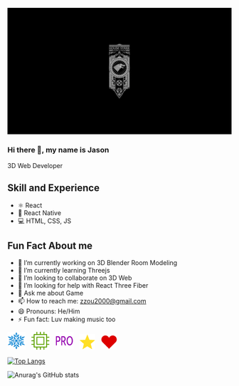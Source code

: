
![3D Web Developer ](https://github.com/Jkeroromk/Jkeroromk/blob/main/house-stark-banner-minimalist-black-x4smirsgbj27we6l.jpg)

### Hi there 👋, my name is Jason
3D Web Developer 

## Skill and Experience
* ⚛ React
* 📱 React Native
* 💻 HTML, CSS, JS

## Fun Fact About me
- 🔭 I’m currently working on 3D Blender Room Modeling 
- 🌱 I’m currently learning Threejs 
- 👯 I’m looking to collaborate on 3D Web 
- 🤔 I’m looking for help with React Three Fiber  
- 💬 Ask me about Game  
- 📫 How to reach me: zzou2000@gmail.com 
- 😄 Pronouns: He/Him 
- ⚡ Fun fact: Luv making music too 


<a href='https://archiveprogram.github.com/'><img src='https://raw.githubusercontent.com/acervenky/animated-github-badges/master/assets/acbadge.gif' width='40' height='40'></a> <a href='https://docs.github.com/en/developers'><img src='https://raw.githubusercontent.com/acervenky/animated-github-badges/master/assets/devbadge.gif' width='40' height='40'></a> <a href='https://github.com/pricing'><img src='https://raw.githubusercontent.com/acervenky/animated-github-badges/master/assets/pro.gif' width='40' height='40'></a> <a href='https://stars.github.com/'><img src='https://raw.githubusercontent.com/acervenky/animated-github-badges/master/assets/starbadge.gif' width='35' height='35'></a> <a href='https://docs.github.com/en/github/supporting-the-open-source-community-with-github-sponsors'><img src='https://raw.githubusercontent.com/acervenky/animated-github-badges/master/assets/sponsorbadge.gif' width='35' height='35'></a> 

[![Top Langs](https://github-readme-stats.vercel.app/api/top-langs/?username=Jkeroromk&layout=compact)](https://github.com/anuraghazra/github-readme-stats)

![Anurag's GitHub stats](https://github-readme-stats.vercel.app/api?username=Jkeroromk&theme=dark&show_icons=true)


